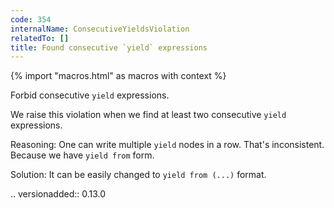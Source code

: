 ```yaml
---
code: 354
internalName: ConsecutiveYieldsViolation
relatedTo: []
title: Found consecutive `yield` expressions
---
```


{% import "macros.html" as macros with context %}

Forbid consecutive `yield` expressions.

We raise this violation when we find at least two consecutive `yield`
expressions.

Reasoning: One can write multiple `yield` nodes in a row. That's
inconsistent. Because we have `yield from` form.

Solution: It can be easily changed to `yield from (...)` format.

.. versionadded:: 0.13.0